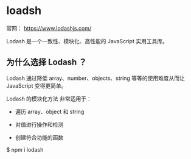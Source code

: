 

# loadsh

官网： https://www.lodashjs.com/

Lodash 是一个一致性、模块化、高性能的 JavaScript 实用工具库。


## 为什么选择 Lodash ？

Lodash 通过降低 array、number、objects、string 等等的使用难度从而让 JavaScript 变得更简单。

Lodash 的模块化方法 非常适用于：

- 遍历 array、object 和 string

- 对值进行操作和检测

- 创建符合功能的函数

$ npm i lodash

